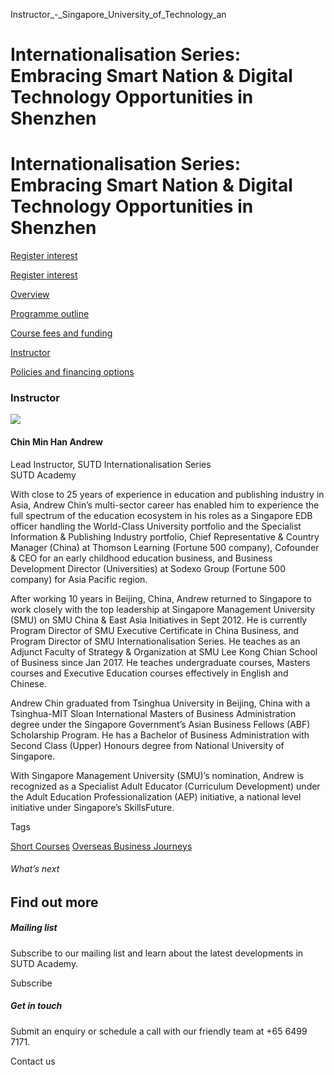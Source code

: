 Instructor_-_Singapore_University_of_Technology_an



Internationalisation Series: Embracing Smart Nation & Digital Technology Opportunities in Shenzhen
==================================================================================================

Internationalisation Series: Embracing Smart Nation & Digital Technology Opportunities in Shenzhen
==================================================================================================

[Register interest](/admissions/academy/register-your-interest/?coursename=internationalisation-series-embracing-smart-nation-&-digital-technology-opportunities-in-shenzhen)

[Register interest](/admissions/academy/register-your-interest/?coursename=internationalisation-series-embracing-smart-nation-&-digital-technology-opportunities-in-shenzhen)

[Overview](/course/internationalisation-shenzhen/#tabs)

[Programme outline](/course/internationalisation-shenzhen/programme-outline/#tabs)

[Course fees and funding](/course/internationalisation-shenzhen/course-fees-and-funding/#tabs)

[Instructor](/course/internationalisation-shenzhen/instructor/#tabs)

[Policies and financing options](/course/internationalisation-shenzhen/policies-and-financing-options/#tabs)

### Instructor

![](https://www.sutd.edu.sg/wp-content/uploads/2024/12/andrewchin_81508a_4778706_4997537.jpg?w=151)

#### **Chin Min Han Andrew**

Lead Instructor, SUTD Internationalisation Series  
SUTD Academy

With close to 25 years of experience in education and publishing industry in Asia, Andrew Chin’s multi-sector career has enabled him to experience the full spectrum of the education ecosystem in his roles as a Singapore EDB officer handling the World-Class University portfolio and the Specialist Information & Publishing Industry portfolio, Chief Representative & Country Manager (China) at Thomson Learning (Fortune 500 company), Cofounder & CEO for an early childhood education business, and Business Development Director (Universities) at Sodexo Group (Fortune 500 company) for Asia Pacific region.

After working 10 years in Beijing, China, Andrew returned to Singapore to work closely with the top leadership at Singapore Management University (SMU) on SMU China & East Asia Initiatives in Sept 2012. He is currently Program Director of SMU Executive Certificate in China Business, and Program Director of SMU Internationalisation Series. He teaches as an Adjunct Faculty of Strategy & Organization at SMU Lee Kong Chian School of Business since Jan 2017. He teaches undergraduate courses, Masters courses and Executive Education courses effectively in English and Chinese.

Andrew Chin graduated from Tsinghua University in Beijing, China with a Tsinghua-MIT Sloan International Masters of Business Administration degree under the Singapore Government’s Asian Business Fellows (ABF) Scholarship Program. He has a Bachelor of Business Administration with Second Class (Upper) Honours degree from National University of Singapore.

With Singapore Management University (SMU)’s nomination, Andrew is recognized as a Specialist Adult Educator (Curriculum Development) under the Adult Education Professionalization (AEP) initiative, a national level initiative under Singapore’s SkillsFuture.

Tags

[Short Courses](/admissions/academy/courses-and-modules/?academy-type-course=780)
[Overseas Business Journeys](/admissions/academy/courses-and-modules/?discipline=804)

###### What’s next

Find out more
-------------

##### Mailing list

Subscribe to our mailing list and learn about the latest developments in SUTD Academy.

Subscribe

##### Get in touch

Submit an enquiry or schedule a call with our friendly team at +65 6499 7171.

Contact us

